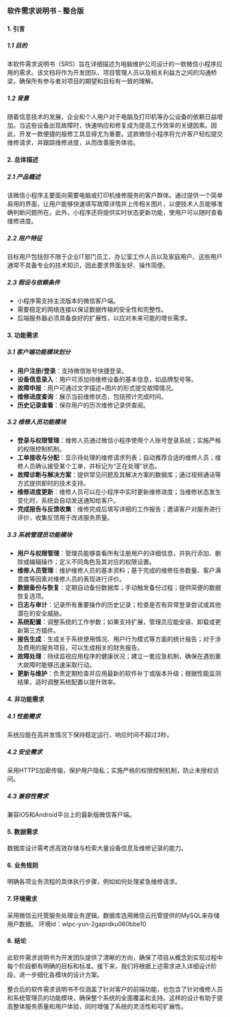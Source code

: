 ### 软件需求说明书 - 整合版

#### 1. 引言
##### 1.1 目的
本软件需求说明书（SRS）旨在详细描述为电脑维护公司设计的一款微信小程序应用的需求。该文档将作为开发团队、项目管理人员以及相关利益方之间的沟通桥梁，确保所有参与者对项目的期望和目标有一致的理解。

##### 1.2 背景
随着信息技术的发展，企业和个人用户对于电脑及打印机等办公设备的依赖日益增加。当这些设备出现故障时，快速响应和修复成为提高工作效率的关键因素。因此，开发一款便捷的报修工具显得尤为重要。这款微信小程序将允许客户轻松提交维修请求，并跟踪维修进度，从而改善服务体验。

#### 2. 总体描述
##### 2.1 产品概述
该微信小程序主要面向需要电脑或打印机维修服务的客户群体。通过提供一个简单易用的界面，让用户能够快速填写故障详情并上传相关图片，以便技术人员能够准确判断问题所在。此外，小程序还将提供实时状态更新功能，使用户可以随时查看维修进度。

##### 2.2 用户特征
目标用户包括但不限于企业IT部门员工、办公室工作人员以及家庭用户。这些用户通常不具备专业的技术知识，因此要求界面友好、操作简便。

##### 2.3 假设与依赖条件
- 小程序需支持主流版本的微信客户端。
- 需要稳定的网络连接以保证数据传输的安全性和完整性。
- 后端服务器必须具备良好的扩展性，以应对未来可能的增长需求。

#### 3. 功能需求
##### 3.1 客户端功能模块划分
- **用户注册/登录**：支持微信账号快捷登录。
- **设备信息录入**：用户可添加待维修设备的基本信息，如品牌型号等。
- **故障申报**：用户可通过文字描述+图片的形式提交故障情况。
- **维修进度查询**：展示当前维修状态，包括预计完成时间。
- **历史记录查看**：保存用户的历次维修记录供查阅。

##### 3.2 维修人员功能模块
- **登录与权限管理**：维修人员通过微信小程序使用个人账号登录系统；实施严格的权限控制机制。
- **工单接收与分配**：显示待处理的维修请求列表；自动推荐合适的维修人员；维修人员确认接受某个工单，并标记为“正在处理”状态。
- **故障诊断与解决方案**：提供常见问题及其解决方案的数据库；通过视频通话等方式提供即时的技术支持。
- **维修进度更新**：维修人员可以在小程序中实时更新维修进度；当维修状态发生变化时，系统会自动发送通知给客户。
- **完成报告与反馈收集**：维修完成后填写详细的工作报告；邀请客户对服务进行评价，收集反馈用于改进服务质量。

##### 3.3 系统管理员功能模块
- **用户与权限管理**：管理员能够查看所有注册用户的详细信息，并执行添加、删除或编辑操作；定义不同角色及其对应的权限设置。
- **维修人员管理**：维护维修人员的基本资料；基于完成的维修任务数量、客户满意度等因素对维修人员的表现进行评价。
- **数据备份与恢复**：定期自动备份数据库；手动触发备份过程；提供简便的数据恢复选项。
- **日志与审计**：记录所有重要操作的历史记录；检查是否有异常登录尝试或其他潜在的安全威胁。
- **系统配置**：调整系统的工作参数；如果支持扩展，管理员应能安装、卸载或更新第三方插件。
- **报告生成**：生成关于系统使用情况、用户行为模式等方面的统计报告；对于涉及费用的服务项目，可以生成相关的财务报告。
- **故障处理**：持续监视应用程序的健康状况；建立一套应急机制，确保在遇到重大故障时能够迅速采取行动。
- **更新与维护**：负责定期检查并应用最新的软件补丁或版本升级；根据性能监测结果，适时调整系统配置以提升效率。

#### 4. 非功能需求
##### 4.1 性能需求
系统应能在高并发情况下保持稳定运行，响应时间不超过3秒。

##### 4.2 安全需求
采用HTTPS加密传输，保护用户隐私；实施严格的权限控制机制，防止未授权访问。

##### 4.3 兼容性需求
兼容iOS和Android平台上的最新版微信客户端。

#### 5. 数据需求
数据库设计需考虑高效存储与检索大量设备信息及维修记录的能力。

#### 6. 业务规则
明确各项业务流程的具体执行步骤，例如如何处理紧急维修请求。

#### 7. 环境需求
采用微信云托管服务处理业务逻辑，数据库选用微信云托管提供的MySQL来存储用户数据。
环境id：wlpc-yun-2gaprdku060bbe10

#### 8. 结论
此软件需求说明书为开发团队提供了清晰的方向，确保了项目从概念到实现过程中每个阶段都有明确的目标和标准。接下来，我们将根据上述需求进入详细设计阶段，进一步细化各模块的设计方案。

整合后的软件需求说明书不仅涵盖了针对客户的前端功能，也包含了针对维修人员和系统管理员的功能模块，确保整个系统的全面覆盖和支持。这样的设计有助于提高整体服务质量和用户体验，同时增强了系统的灵活性和可扩展性。